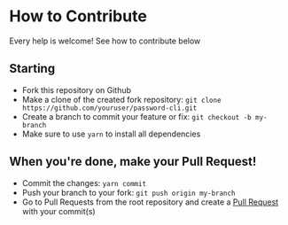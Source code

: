 # How to Contribute
Every help is welcome! See how to contribute below

## Starting
 * Fork this repository on Github
 * Make a clone of the created fork repository: `git clone https://github.com/youruser/password-cli.git`
 * Create a branch to commit your feature or fix: `git checkout -b my-branch`
 * Make sure to use `yarn` to install all dependencies

## When you're done, make your Pull Request!
 * Commit the changes: `yarn commit`
 * Push your branch to your fork: `git push origin my-branch`
 * Go to Pull Requests from the root repository and create a [Pull Request](https://github.com/pedrinfx/password-cli/pulls) with your commit(s)